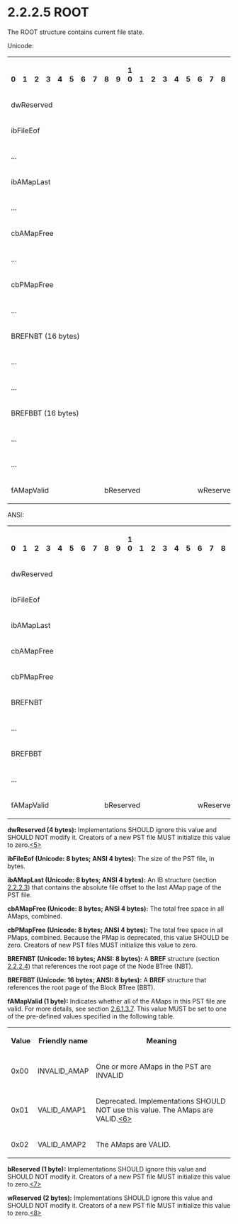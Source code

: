 <html dir="LTR" xmlns:mshelp="http://msdn.microsoft.com/mshelp" xmlns:ddue="http://ddue.schemas.microsoft.com/authoring/2003/5" xmlns:xlink="http://www.w3.org/1999/xlink" xmlns:tool="http://www.microsoft.com/tooltip">
    <head>
        <meta http-equiv="Content-Type" content="text/html; CHARSET=utf-8"></meta>
        <meta name="save" content="history"></meta>
        <title>2.2.2.5 ROOT</title>
        <xml>
            <mshelp:toctitle title="2.2.2.5 ROOT"></mshelp:toctitle>
            <mshelp:rltitle title="[MS-PST]: ROOT"></mshelp:rltitle>
            <mshelp:keyword index="A" term="32ce8c94-4757-46c8-a169-3fd21abee584"></mshelp:keyword>
            <mshelp:attr name="DCSext.ContentType" value="open specification"></mshelp:attr>
            <mshelp:attr name="AssetID" value="32ce8c94-4757-46c8-a169-3fd21abee584"></mshelp:attr>
            <mshelp:attr name="TopicType" value="kbRef"></mshelp:attr>
            <mshelp:attr name="DCSext.Title" value="[MS-PST]: ROOT" />
        </xml>
    </head>
    <body>
        <div id="header">
            <h1 class="heading">2.2.2.5 ROOT</h1>
        </div>
        <div id="mainSection">
            <div id="mainBody">
                <div id="allHistory" class="saveHistory"></div>
                <div id="sectionSection0" class="section" name="collapseableSection">
                    

<p>The ROOT structure contains current file state.</p>

<p>Unicode:</p>

<table>
 <tr>
  <th><p><br>0</p></th>
  <th><p><br>1</p></th>
  <th><p><br>2</p></th>
  <th><p><br>3</p></th>
  <th><p><br>4</p></th>
  <th><p><br>5</p></th>
  <th><p><br>6</p></th>
  <th><p><br>7</p></th>
  <th><p><br>8</p></th>
  <th><p><br>9</p></th>
  <th><p>1<br>0</p></th>
  <th><p><br>1</p></th>
  <th><p><br>2</p></th>
  <th><p><br>3</p></th>
  <th><p><br>4</p></th>
  <th><p><br>5</p></th>
  <th><p><br>6</p></th>
  <th><p><br>7</p></th>
  <th><p><br>8</p></th>
  <th><p><br>9</p></th>
  <th><p>2<br>0</p></th>
  <th><p><br>1</p></th>
  <th><p><br>2</p></th>
  <th><p><br>3</p></th>
  <th><p><br>4</p></th>
  <th><p><br>5</p></th>
  <th><p><br>6</p></th>
  <th><p><br>7</p></th>
  <th><p><br>8</p></th>
  <th><p><br>9</p></th>
  <th><p>3<br>0</p></th>
  <th><p><br>1</p></th>
 </tr>
 <tr>
  <td colspan="32">
  <p>dwReserved</p>
  </td>
 </tr>
 <tr>
  <td colspan="32">
  <p>ibFileEof</p>
  </td>
 </tr>
 <tr>
  <td colspan="32">
  <p>...</p>
  </td>
 </tr>
 <tr>
  <td colspan="32">
  <p>ibAMapLast</p>
  </td>
 </tr>
 <tr>
  <td colspan="32">
  <p>...</p>
  </td>
 </tr>
 <tr>
  <td colspan="32">
  <p>cbAMapFree</p>
  </td>
 </tr>
 <tr>
  <td colspan="32">
  <p>...</p>
  </td>
 </tr>
 <tr>
  <td colspan="32">
  <p>cbPMapFree</p>
  </td>
 </tr>
 <tr>
  <td colspan="32">
  <p>...</p>
  </td>
 </tr>
 <tr>
  <td colspan="32">
  <p>BREFNBT
  (16 bytes)</p>
  </td>
 </tr>
 <tr>
  <td colspan="32">
  <p>...</p>
  </td>
 </tr>
 <tr>
  <td colspan="32">
  <p>...</p>
  </td>
 </tr>
 <tr>
  <td colspan="32">
  <p>BREFBBT
  (16 bytes)</p>
  </td>
 </tr>
 <tr>
  <td colspan="32">
  <p>...</p>
  </td>
 </tr>
 <tr>
  <td colspan="32">
  <p>...</p>
  </td>
 </tr>
 <tr>
  <td colspan="8">
  <p>fAMapValid</p>
  </td>
  <td colspan="8">
  <p>bReserved</p>
  </td>
  <td colspan="16">
  <p>wReserved</p>
  </td>
 </tr>
</table>

<p>ANSI:</p>

<table>
 <tr>
  <th><p><br>0</p></th>
  <th><p><br>1</p></th>
  <th><p><br>2</p></th>
  <th><p><br>3</p></th>
  <th><p><br>4</p></th>
  <th><p><br>5</p></th>
  <th><p><br>6</p></th>
  <th><p><br>7</p></th>
  <th><p><br>8</p></th>
  <th><p><br>9</p></th>
  <th><p>1<br>0</p></th>
  <th><p><br>1</p></th>
  <th><p><br>2</p></th>
  <th><p><br>3</p></th>
  <th><p><br>4</p></th>
  <th><p><br>5</p></th>
  <th><p><br>6</p></th>
  <th><p><br>7</p></th>
  <th><p><br>8</p></th>
  <th><p><br>9</p></th>
  <th><p>2<br>0</p></th>
  <th><p><br>1</p></th>
  <th><p><br>2</p></th>
  <th><p><br>3</p></th>
  <th><p><br>4</p></th>
  <th><p><br>5</p></th>
  <th><p><br>6</p></th>
  <th><p><br>7</p></th>
  <th><p><br>8</p></th>
  <th><p><br>9</p></th>
  <th><p>3<br>0</p></th>
  <th><p><br>1</p></th>
 </tr>
 <tr>
  <td colspan="32">
  <p>dwReserved</p>
  </td>
 </tr>
 <tr>
  <td colspan="32">
  <p>ibFileEof</p>
  </td>
 </tr>
 <tr>
  <td colspan="32">
  <p>ibAMapLast</p>
  </td>
 </tr>
 <tr>
  <td colspan="32">
  <p>cbAMapFree</p>
  </td>
 </tr>
 <tr>
  <td colspan="32">
  <p>cbPMapFree</p>
  </td>
 </tr>
 <tr>
  <td colspan="32">
  <p>BREFNBT</p>
  </td>
 </tr>
 <tr>
  <td colspan="32">
  <p>...</p>
  </td>
 </tr>
 <tr>
  <td colspan="32">
  <p>BREFBBT</p>
  </td>
 </tr>
 <tr>
  <td colspan="32">
  <p>...</p>
  </td>
 </tr>
 <tr>
  <td colspan="8">
  <p>fAMapValid</p>
  </td>
  <td colspan="8">
  <p>bReserved</p>
  </td>
  <td colspan="16">
  <p>wReserved</p>
  </td>
 </tr>
</table>

<p><b>dwReserved (4 bytes):</b> Implementations SHOULD
ignore this value and SHOULD NOT modify it. Creators of a new PST file MUST
initialize this value to zero.<a id="Appendix_A_Target_5"></a><a href="f040f8b2-f023-4ed9-94fd-de487da83ed5.md#Appendix_A_5" aria-label="Product behavior note 5">&lt;5&gt;</a></p>

<p><b>ibFileEof (Unicode: 8 bytes; ANSI 4 bytes):</b>
The size of the PST file, in bytes.</p>

<p><b>ibAMapLast (Unicode: 8 bytes; ANSI 4 bytes):</b>
An IB structure (section <a href="7d53d413-b492-4483-b624-4e2fa2a08cf3.md">2.2.2.3</a>)
that contains the absolute file offset to the last AMap page of the PST file.</p>

<p><b>cbAMapFree (Unicode: 8 bytes; ANSI 4 bytes):</b>
The total free space in all AMaps, combined.</p>

<p><b>cbPMapFree (Unicode: 8 bytes; ANSI 4 bytes):</b>
The total free space in all PMaps, combined. Because the PMap is deprecated,
this value SHOULD be zero. Creators of new PST files MUST initialize this value
to zero.</p>

<p><b>BREFNBT (Unicode: 16 bytes; ANSI: 8 bytes):</b> A <b>BREF</b>
structure (section <a href="844a5ebf-488a-45fd-8fce-92a84d8e24a3.md">2.2.2.4</a>)
that references the root page of the Node BTree (NBT).</p>

<p><b>BREFBBT (Unicode: 16 bytes; ANSI: 8 bytes):</b> A <b>BREF</b>
structure that references the root page of the Block BTree (BBT).</p>

<p><b>fAMapValid (1 byte):</b> Indicates whether all of
the AMaps in this PST file are valid. For more details, see section <a href="d9bcc1fd-c66a-41b3-b6d7-ed09d2a25ced.md">2.6.1.3.7</a>. This value MUST
be set to one of the pre-defined values specified in the following table.</p>

<table>
 <tr>
  <th>
  <p><b>Value</b></p>
  </th>
  <th>
  <p><b>Friendly name</b></p>
  </th>
  <th>
  <p><b>Meaning</b></p>
  </th>
 </tr>
 <tr>
  <td>
  <p>0x00</p>
  </td>
  <td>
  <p>INVALID_AMAP</p>
  </td>
  <td>
  <p>One or more AMaps in the PST are
  INVALID</p>
  </td>
 </tr>
 <tr>
  <td>
  <p>0x01</p>
  </td>
  <td>
  <p>VALID_AMAP1</p>
  </td>
  <td>
  <p>Deprecated. Implementations SHOULD NOT
  use this value. The AMaps are VALID.<a id="Appendix_A_Target_6"></a><a href="f040f8b2-f023-4ed9-94fd-de487da83ed5.md#Appendix_A_6" aria-label="Product behavior note 6">&lt;6&gt;</a></p>
  </td>
 </tr>
 <tr>
  <td>
  <p>0x02</p>
  </td>
  <td>
  <p>VALID_AMAP2</p>
  </td>
  <td>
  <p>The AMaps are VALID.</p>
  </td>
 </tr>
</table>

<p><b>bReserved (1 byte):</b> Implementations SHOULD
ignore this value and SHOULD NOT modify it. Creators of a new PST file MUST
initialize this value to zero.<a id="Appendix_A_Target_7"></a><a href="f040f8b2-f023-4ed9-94fd-de487da83ed5.md#Appendix_A_7" aria-label="Product behavior note 7">&lt;7&gt;</a></p>

<p><b>wReserved (2 bytes):</b> Implementations SHOULD
ignore this value and SHOULD NOT modify it. Creators of a new PST file MUST
initialize this value to zero.<a id="Appendix_A_Target_8"></a><a href="f040f8b2-f023-4ed9-94fd-de487da83ed5.md#Appendix_A_8" aria-label="Product behavior note 8">&lt;8&gt;</a></p>
                </div>
            </div>
        </div>
    </body>
</html>